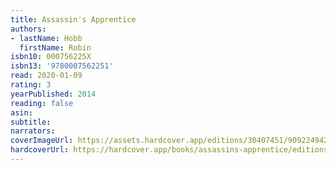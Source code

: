```yaml
---
title: Assassin's Apprentice
authors:
- lastName: Hobb
  firstName: Robin
isbn10: 000756225X
isbn13: '9780007562251'
read: 2020-01-09
rating: 3
yearPublished: 2014
reading: false
asin:
subtitle:
narrators:
coverImageUrl: https://assets.hardcover.app/editions/30407451/9092249423146916.jpg
hardcoverUrl: https://hardcover.app/books/assassins-apprentice/editions/30407451
---
```

